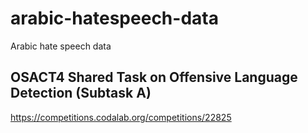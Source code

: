 # arabic-hatespeech-data
Arabic hate speech data

## OSACT4 Shared Task on Offensive Language Detection (Subtask A)

https://competitions.codalab.org/competitions/22825 
